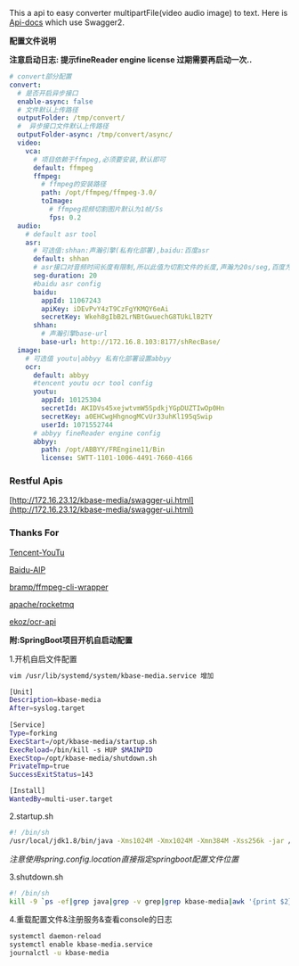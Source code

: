 This a api to easy converter multipartFile(video audio image) to text.
Here is [Api-docs](http://172.16.23.12/kbase-media/swagger-ui.html#) which use Swagger2.

**配置文件说明**

**注意启动日志: 提示fineReader engine license 过期需要再启动一次..**

``` yaml
# convert部分配置
convert:
  # 是否开启异步接口
  enable-async: false
  # 文件默认上传路径
  outputFolder: /tmp/convert/
  #  异步接口文件默认上传路径
  outputFolder-async: /tmp/convert/async/
  video:
    vca:
	  # 项目依赖于ffmpeg,必须要安装,默认即可
      default: ffmpeg
      ffmpeg:
        # ffmpeg的安装路径
        path: /opt/ffmpeg/ffmpeg-3.0/
        toImage:
          # ffmpeg视频切割图片默认为1帧/5s
          fps: 0.2                                           
  audio:
    # default asr tool
    asr:
	  # 可选值:shhan:声瀚引擎(私有化部署),baidu:百度asr
      default: shhan
      # asr接口对音频时间长度有限制,所以此值为切割文件的长度,声瀚为20s/seg,百度为60s/seg 
      seg-duration: 20 
      #baidu asr config 
      baidu:
        appId: 11067243
        apiKey: iDEvPvY4zT9CzFgYKMQY6eAi
        secretKey: Wkeh8gIbB2LrNBtGwuechG8TUkLlB2TY
      shhan:
	    # 声瀚引擎base-url
        base-url: http://172.16.8.103:8177/shRecBase/
  image:
    # 可选值 youtu|abbyy 私有化部署设置abbyy
    ocr:
      default: abbyy
      #tencent youtu ocr tool config
      youtu:
        appId: 10125304
        secretId: AKIDVs45xejwtvmW5SpdkjYGpDUZTIwOp0Hn
        secretKey: a0EHCwgHhgnogMCvUr33uhKl195qSwip
        userId: 1071552744
      # abbyy fineReader engine config
      abbyy:
        path: /opt/ABBYY/FREngine11/Bin
        license: SWTT-1101-1006-4491-7660-4166
```
### Restful Apis
[http://172.16.23.12/kbase-media/swagger-ui.html](http://172.16.23.12/kbase-media/swagger-ui.html)

### Thanks For
[Tencent-YouTu](https://github.com/Tencent-YouTu/java_sdk)

[Baidu-AIP](https://ai.baidu.com/docs#/ASR-Online-Java-SDK/top)

[bramp/ffmpeg-cli-wrapper](https://github.com/bramp/ffmpeg-cli-wrapper)

[apache/rocketmq](https://github.com/apache/rocketmq)

[ekoz/ocr-api](https://github.com/ekoz/ocr-api)



**附:SpringBoot项目开机自启动配置**

1.开机自启文件配置
``` bash
vim /usr/lib/systemd/system/kbase-media.service 增加

[Unit]
Description=kbase-media
After=syslog.target
	   
[Service]
Type=forking
ExecStart=/opt/kbase-media/startup.sh
ExecReload=/bin/kill -s HUP $MAINPID
ExecStop=/opt/kbase-media/shutdown.sh
PrivateTmp=true
SuccessExitStatus=143

[Install]
WantedBy=multi-user.target
```

2.startup.sh
``` bash
#! /bin/sh
/usr/local/jdk1.8/bin/java -Xms1024M -Xmx1024M -Xmn384M -Xss256k -jar /opt/kbase-media/kbase-media-1.0-SNAPSHOT.jar --spring.config.location=/opt/kbase-media/application.yml > /opt/kbase-media/logs/stdout.log &
```
*注意使用spring.config.location直接指定springboot配置文件位置*

3.shutdown.sh
``` bash
#! /bin/sh
kill -9 `ps -ef|grep java|grep -v grep|grep kbase-media|awk '{print $2}'`
```
4.重载配置文件&注册服务&查看console的日志
``` bash
systemctl daemon-reload
systemctl enable kbase-media.service
journalctl -u kbase-media
```